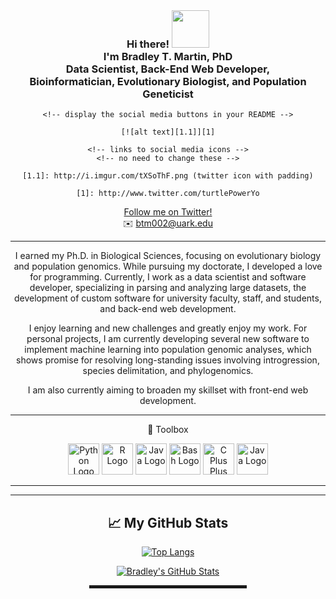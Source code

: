 <!--
**btmartin721/btmartin721** is a ✨ _special_ ✨ repository because its `README.md` (this file) appears on your GitHub profile.
-->

<div align="center">
  

  <br>
  
<h3>Hi there! <img src="https://media.giphy.com/media/qQh0DBncuFJwQ/giphy.gif" width="60px"><br>I'm Bradley T. Martin, PhD<br>Data Scientist, Back-End Web Developer, <br>Bioinformatician, Evolutionary Biologist, and Population Geneticist<br></h3>


<!-- Please don't remove this: Grab your social icons from https://github.com/carlsednaoui/gitsocial -->

    <!-- display the social media buttons in your README -->

    [![alt text][1.1]][1]

    <!-- links to social media icons -->
    <!-- no need to change these -->
    
    [1.1]: http://i.imgur.com/tXSoThF.png (twitter icon with padding)
        
    [1]: http://www.twitter.com/turtlePowerYo
    
<!-- Please don't remove this: Grab your social icons from https://github.com/carlsednaoui/gitsocial -->

[Follow me on Twitter!](https://twitter.com/turtlePowerYo)  
✉️ btm002@uark.edu  

----------

I earned my Ph.D. in Biological Sciences, focusing on evolutionary biology and population genomics. While pursuing my doctorate, I developed a love for programming. Currently, I work as a data scientist and software developer, specializing in parsing and analyzing large datasets, the development of custom software for university faculty, staff, and students, and back-end web development.

I enjoy learning and new challenges and greatly enjoy my work. For personal projects, I am currently developing several new software to implement machine learning into population genomic analyses, which shows promise for resolving long-standing issues involving introgression, species delimitation, and phylogenomics.

I am also currently aiming to broaden my skillset with front-end web development.

----------

🧰 Toolbox

<img src="https://cdn.worldvectorlogo.com/logos/python-4.svg" alt="Python Logo" width="50" height="50"/> <img src="https://cdn.worldvectorlogo.com/logos/r-lang.svg" alt="R Logo" width="50" height="50"/> <img src="https://cdn.worldvectorlogo.com/logos/java-4.svg" alt="Java Logo" width="50" height="50"/> <img src="https://cdn.worldvectorlogo.com/logos/bash-1.svg" alt="Bash Logo" width="50" height="50"/> <img src="https://cdn.worldvectorlogo.com/logos/c.svg" alt="C Plus Plus Logo" width="50" height="50"/> <img src="https://cdn.worldvectorlogo.com/logos/aws-2.svg" alt="Java Logo" width="50" height="50"/>


----------


--------

## &#x1f4c8; My GitHub Stats

[![Top Langs](https://github-readme-stats.vercel.app/api/top-langs/?username=btmartin721&&theme=radical)](https://github.com/anuraghazra/github-readme-stats)

[![Bradley's GitHub Stats](https://github-readme-stats.vercel.app/api?username=btmartin721&theme=radical)](https://github.com/anuraghazra/github-readme-stats)


<hr width="50%" style="height:5px;">
